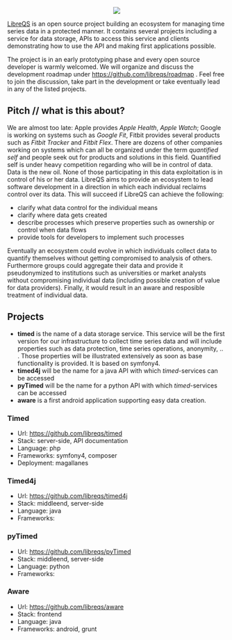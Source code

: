 <p align="center"><a href="https://libreqs.org" target="_blank">
    <img src="https://github.com/libreqs/roadmap/libreqs.png">
</a></p>

[LibreQS][1] is an open source project building an ecosystem for managing time series data in a protected manner.
It contains several projects including a service for data storage, APIs to access this service and clients demonstrating how to use the API and making first applications possible.

The project is in an early prototyping phase and every open source developer is warmly welcomed.
We will organize and discuss the development roadmap under https://github.com/libreqs/roadmap .
Feel free to join the discussion, take part in the development or take eventually lead in any of the listed projects.

## Pitch // what is this about?
We are almost too late: Apple provides *Apple Health*, *Apple Watch*; Google is working on systems such as *Google Fit*, Fitbit provides several products such as *Fitbit Tracker* and *Fitbit Flex*.
There are dozens of other companies working on systems which can all be organized under the term *quantified self* and people seek out for products and solutions in this field.
Quantified self is under heavy competition regarding who will be in control of data.
Data is the new oil.
None of those participating in this data exploitation is in control of his or her data.
LibreQS aims to provide an ecosystem to lead software development in a direction in which each individual reclaims control over its data.
This will succeed if LibreQS can achieve the following:
* clarify what data control for the individual means
* clarify where data gets created
* describe processes which preserve properties such as ownership or control when data flows
* provide tools for developers to implement such processes

Eventually an ecosystem could evolve in which individuals collect data to quantify themselves without getting compromised to analysis of others.
Furthermore groups could aggregate their data and provide it pseudonymized to institutions such as universities or market analysts without compromising individual data (including possible creation of value for data providers).
Finally, it would result in an aware and resposible treatment of individual data.

## Projects
* **timed** is the name of a data storage service. This service will be the first version for our infrastructure to collect time series data and will include properties such as data protection, time series operations, anonymity, .. . Those properties will be illustrated extensively as soon as base functionality is provided. It is based on symfony4.
* **timed4j** will be the name for a java API with which *timed*-services can be accessed
* **pyTimed** will be the name for a python API with which *timed*-services can be accessed
* **aware** is a first android application supporting easy data creation.

### Timed
- Url: https://github.com/libreqs/timed
- Stack: server-side, API documentation
- Language: php
- Frameworks: symfony4, composer
- Deployment: magallanes

### Timed4j
- Url: https://github.com/libreqs/timed4j
- Stack: middleend, server-side
- Language: java
- Frameworks:

### pyTimed
- Url: https://github.com/libreqs/pyTimed
- Stack: middleend, server-side
- Language: python
- Frameworks:

### Aware
- Url: https://github.com/libreqs/aware
- Stack: frontend
- Language: java
- Frameworks: android, grunt

[1]: https://libreqs.org
